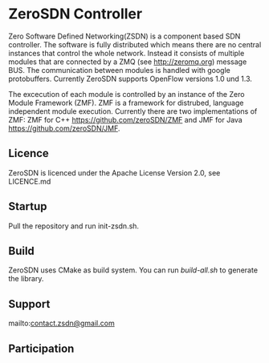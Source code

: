 # ZeroSDN Controller

Zero Software Defined Networking(ZSDN) is a component based SDN controller. The software is fully distributed which means there are no central instances that control the whole network. 
Instead it consists of multiple modules that are connected by a ZMQ (see http://zeromq.org) message BUS. The communication between modules is handled with google protobuffers. Currently ZeroSDN supports OpenFlow versions 1.0 und 1.3.

The excecution of each module is controlled by an instance of the Zero Module Framework (ZMF). ZMF is a framework for distrubed, language independent module execution. Currently there are two implementations of ZMF: ZMF for C++ https://github.com/zeroSDN/ZMF and JMF for Java https://github.com/zeroSDN/JMF.


## Licence

ZeroSDN is licenced under the Apache License Version 2.0, see LICENCE.md

## Startup

Pull the repository and run init-zsdn.sh.

## Build

ZeroSDN uses CMake as build system. You can run *build-all.sh* to generate the library.


## Support 

mailto:contact.zsdn@gmail.com

## Participation
